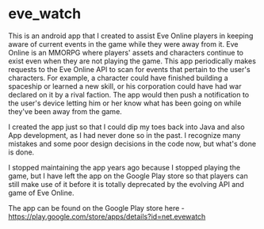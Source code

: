 # eve_watch
This is an android app that I created to assist Eve Online players in keeping aware of current events in the game while they were away from it.  Eve Online is an MMORPG where players' assets and characters continue to exist even when they are not playing the game.
This app periodically makes requests to the Eve Online API to scan for events that pertain to the user's characters.  For example, a character could have finished building a spaceship or learned a new skill, or his corporation could have had war declared on it by a rival faction.  The app would then push a notification to the user's device letting him or her know what has been going on while they've been away from the game.

I created the app just so that I could dip my toes back into Java and also App development, as I had never done so in the past.  I recognize many mistakes and some poor design decisions in the code now, but what's done is done.

I stopped maintaining the app years ago because I stopped playing the game, but I have left the app on the Google Play store so that players can still make use of it before it is totally deprecated by the evolving API and game of Eve Online.

The app can be found on the Google Play store here - https://play.google.com/store/apps/details?id=net.evewatch
